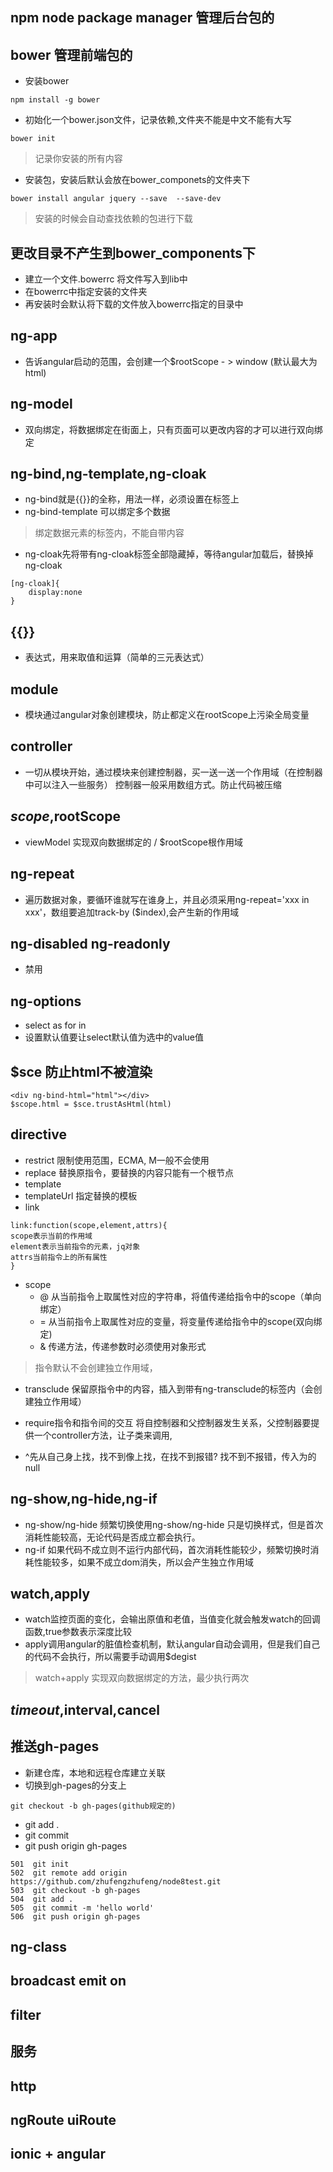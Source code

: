 ## npm node package manager 管理后台包的
## bower 管理前端包的
- 安装bower 
```
npm install -g bower
```  

- 初始化一个bower.json文件，记录依赖,文件夹不能是中文不能有大写
```
bower init
```  

  
> 记录你安装的所有内容

- 安装包，安装后默认会放在bower_componets的文件夹下
```
bower install angular jquery --save  --save-dev
```

> 安装的时候会自动查找依赖的包进行下载

## 更改目录不产生到bower_components下
- 建立一个文件.bowerrc 将文件写入到lib中
- 在bowerrc中指定安装的文件夹
- 再安装时会默认将下载的文件放入bowerrc指定的目录中

## ng-app  

- 告诉angular启动的范围，会创建一个$rootScope - > window (默认最大为html)  

## ng-model  

- 双向绑定，将数据绑定在街面上，只有页面可以更改内容的才可以进行双向绑定  

## ng-bind,ng-template,ng-cloak
- ng-bind就是{{}}的全称，用法一样，必须设置在标签上
- ng-bind-template 可以绑定多个数据

> 绑定数据元素的标签内，不能自带内容

- ng-cloak先将带有ng-cloak标签全部隐藏掉，等待angular加载后，替换掉ng-cloak   

```
[ng-cloak]{
    display:none
}
```  

## {{}}  

- 表达式，用来取值和运算（简单的三元表达式）  

## module
- 模块通过angular对象创建模块，防止都定义在rootScope上污染全局变量  

## controller  

- 一切从模块开始，通过模块来创建控制器，买一送一送一个作用域（在控制器中可以注入一些服务） 控制器一般采用数组方式。防止代码被压缩  

## $scope,$rootScope  

- viewModel 实现双向数据绑定的 / $rootScope根作用域  

## ng-repeat  

- 遍历数据对象，要循环谁就写在谁身上，并且必须采用ng-repeat='xxx in xxx'，数组要追加track-by ($index),会产生新的作用域  

## ng-disabled ng-readonly  

- 禁用  
 
## ng-options  
- select as for in
- 设置默认值要让select默认值为选中的value值  

## $sce 防止html不被渲染  

```
<div ng-bind-html="html"></div>
$scope.html = $sce.trustAsHtml(html)
```  

## directive
- restrict
限制使用范围，ECMA, M一般不会使用
- replace
替换原指令，要替换的内容只能有一个根节点
- template
- templateUrl
指定替换的模板
- link
```
link:function(scope,element,attrs){
scope表示当前的作用域
element表示当前指令的元素，jq对象
attrs当前指令上的所有属性
}
```
- scope
    - @ 从当前指令上取属性对应的字符串，将值传递给指令中的scope（单向绑定）
    - = 从当前指令上取属性对应的变量，将变量传递给指令中的scope(双向绑定)
    - & 传递方法，传递参数时必须使用对象形式

> 指令默认不会创建独立作用域，

- transclude
保留原指令中的内容，插入到带有ng-transclude的标签内（会创建独立作用域）


- require指令和指令间的交互
将自控制器和父控制器发生关系，父控制器要提供一个controller方法，让子类来调用,
- ^先从自己身上找，找不到像上找，在找不到报错? 找不到不报错，传入为的null

## ng-show,ng-hide,ng-if
- ng-show/ng-hide
频繁切换使用ng-show/ng-hide 只是切换样式，但是首次消耗性能较高，无论代码是否成立都会执行。
- ng-if
如果代码不成立则不运行内部代码，首次消耗性能较少，频繁切换时消耗性能较多，如果不成立dom消失，所以会产生独立作用域
## watch,apply
- watch监控页面的变化，会输出原值和老值，当值变化就会触发watch的回调函数,true参数表示深度比较
- apply调用angular的脏值检查机制，默认angular自动会调用，但是我们自己的代码不会执行，所以需要手动调用$degist

> watch+apply 实现双向数据绑定的方法，最少执行两次

## $timeout,$interval,cancel


## 推送gh-pages
- 新建仓库，本地和远程仓库建立关联
- 切换到gh-pages的分支上
```
git checkout -b gh-pages(github规定的)
```
- git add .
- git commit
- git push origin gh-pages
```
501  git init 
502  git remote add origin https://github.com/zhufengzhufeng/node8test.git
503  git checkout -b gh-pages
504  git add .
505  git commit -m 'hello world'
506  git push origin gh-pages
```

## ng-class 

## broadcast emit on

## filter

## 服务

## http

## ngRoute uiRoute

## ionic + angular 